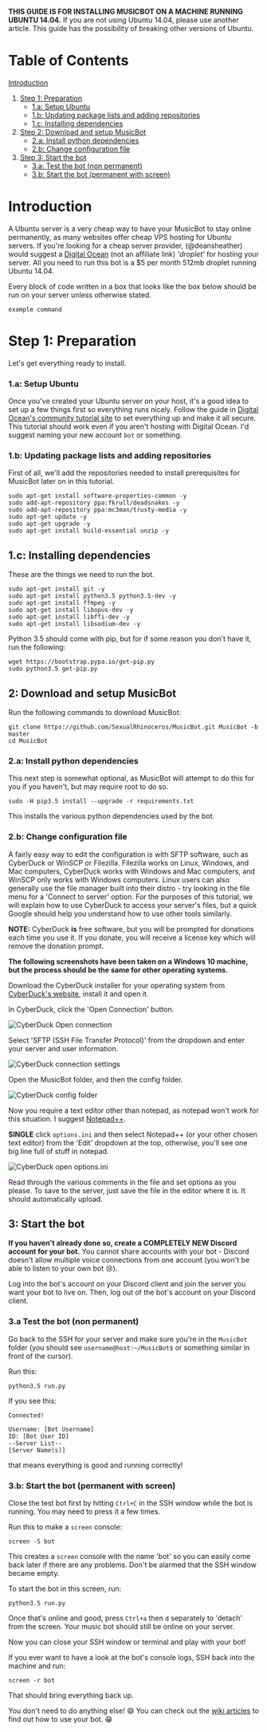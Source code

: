 **THIS GUIDE IS FOR INSTALLING MUSICBOT ON A MACHINE RUNNING UBUNTU 14.04.** If you are not using Ubuntu 14.04, please use another article. This guide has the possibility of breaking other versions of Ubuntu.

# Table of Contents

[Introduction](#introduction)

1. [Step 1: Preparation](#step-1-preparation)
    - [1.a: Setup Ubuntu](#1a-setup-ubuntu)
    - [1.b: Updating package lists and adding repositories](#1b-updating-package-lists-and-adding-repositories)
    - [1.c: Installing dependencies](#1c-installing-dependencies)
2. [Step 2: Download and setup MusicBot](#2-download-and-setup-musicbot)
    - [2.a: Install python dependencies](#2a-install-python-dependencies)
    - [2.b: Change configuration file](#2b-change-configuration-file)
3. [Step 3: Start the bot](#3-start-the-bot)
    - [3.a: Test the bot (non permanent)](#3a-test-the-bot-non-permanent)
    - [3.b: Start the bot (permanent with screen)](#3b-start-the-bot-permanent-with-screen)

# Introduction

A Ubuntu server is a very cheap way to have your MusicBot to stay online permanently, as many websites offer cheap VPS hosting for Ubuntu servers. If you're looking for a cheap server provider, (@deansheather) would suggest a [Digital Ocean](https://www.digitalocean.com/) (not an affiliate link) *'droplet'* for hosting your server. All you need to run this bot is a $5 per month 512mb droplet running Ubuntu 14.04.

Every block of code written in a box that looks like the box below should be run on your server unless otherwise stated.

    example command

# Step 1: Preparation

Let's get everything ready to install.

### 1.a: Setup Ubuntu

Once you've created your Ubuntu server on your host, it's a good idea to set up a few things first so everything runs nicely. Follow the guide in [Digital Ocean's community tutorial site](https://www.digitalocean.com/community/tutorials/initial-server-setup-with-ubuntu-14-04) to set everything up and make it all secure. This tutorial should work even if you aren't hosting with Digital Ocean. I'd suggest naming your new account `bot` or something.

### 1.b: Updating package lists and adding repositories

First of all, we'll add the repositories needed to install prerequisites for MusicBot later on in this tutorial.

    sudo apt-get install software-properties-common -y
    sudo add-apt-repository ppa:fkrull/deadsnakes -y
    sudo add-apt-repository ppa:mc3man/trusty-media -y
    sudo apt-get update -y
    sudo apt-get upgrade -y
    sudo apt-get install build-essential unzip -y

## 1.c: Installing dependencies

These are the things we need to run the bot.

    sudo apt-get install git -y
    sudo apt-get install python3.5 python3.5-dev -y
    sudo apt-get install ffmpeg -y
    sudo apt-get install libopus-dev -y
    sudo apt-get install libffi-dev -y
    sudo apt-get install libsodium-dev -y
    
Python 3.5 should come with pip, but for if some reason you don't have it, run the following:

    wget https://bootstrap.pypa.io/get-pip.py
    sudo python3.5 get-pip.py

## 2: Download and setup MusicBot

Run the following commands to download MusicBot:

    git clone https://github.com/SexualRhinoceros/MusicBot.git MusicBot -b master
    cd MusicBot

### 2.a: Install python dependencies

This next step is somewhat optional, as MusicBot will attempt to do this for you if you haven't, but may require root to do so.  

    sudo -H pip3.5 install --upgrade -r requirements.txt
    
This installs the various python dependencies used by the bot.

### 2.b: Change configuration file

A fairly easy way to edit the configuration is with SFTP software, such as CyberDuck or WinSCP or Filezilla. Filezilla works on Linux, Windows, and Mac computers, CyberDuck works with Windows and Mac computers, and WinSCP only works with Windows computers. Linux users can also generally use the file manager built into their distro - try looking in the file menu for a 'Connect to server' option. For the purposes of this tutorial, we will explain how to use CyberDuck to access your server's files, but a quick Google should help you understand how to use other tools similarly.

**NOTE:** CyberDuck **is** free software, but you will be prompted for donations each time you use it. If you donate, you will receive a license key which will remove the donation prompt.

**The following screenshots have been taken on a Windows 10 machine, but the process should be the same for other operating systems.**

Download the CyberDuck installer for your operating system from [CyberDuck's website](https://cyberduck.io "CyberDuck's website"), install it and open it.

In CyberDuck, click the 'Open Connection' button.

![CyberDuck Open connection](http://i.imgur.com/INjb2P8.png)

Select 'SFTP (SSH File Transfer Protocol)' from the dropdown and enter your server and user information.

![CyberDuck connection settings](http://i.imgur.com/ThWigdU.png)

Open the MusicBot folder, and then the config folder.

![CyberDuck config folder](http://i.imgur.com/w4Pr0mN.png)

Now you require a text editor other than notepad, as notepad won't work for this situation. I suggest [Notepad++](https://notepad-plus-plus.org "Notepad++").

**SINGLE** click `options.ini` and then select Notepad++ (or your other chosen text editor) from the 'Edit' dropdown at the top, otherwise, you'll see one big line full of stuff in notepad.

![CyberDuck open options.ini](http://i.imgur.com/GthqaYC.png)

Read through the various comments in the file and set options as you please. To save to the server, just save the file in the editor where it is. It should automatically upload.

## 3: Start the bot 

**If you haven't already done so, create a COMPLETELY NEW Discord account for your bot.** You cannot share accounts with your bot - Discord doesn't allow multiple voice connections from one account (you won't be able to listen to your own bot :cry:).

Log into the bot's account on your Discord client and join the server you want your bot to live on. Then, log out of the bot's account on your Discord client.

### 3.a Test the bot (non permanent)
Go back to the SSH for your server and make sure you're in the `MusicBot` folder (you should see `username@host:~/MusicBot$` or something similar in front of the cursor).

Run this:

    python3.5 run.py

If you see this:

    Connected!

    Username: [Bot Username]
    ID: [Bot User ID]
    --Server List--
    [Server Name(s)]

that means everything is good and running correctly!

### 3.b: Start the bot (permanent with screen)

Close the test bot first by hitting `Ctrl+C` in the SSH window while the bot is running.  You may need to press it a few times.

Run this to make a `screen` console:

    screen -S bot

This creates a `screen` console with the name 'bot' so you can easily come back later if there are any problems. Don't be alarmed that the SSH window became empty.

To start the bot in this screen, run:

    python3.5 run.py

Once that's online and good, press `Ctrl+a` then `d` separately to 'detach' from the screen. Your music bot should still be online on your server.

Now you can close your SSH window or terminal and play with your bot!

If you ever want to have a look at the bot's console logs, SSH back into the machine and run:

    screen -r bot

That should bring everything back up.

You don't need to do anything else! :smile: You can check out the [wiki articles](https://github.com/SexualRhinoceros/MusicBot/wiki/Commands-list "Commands list") to find out how to use your bot. :grin: